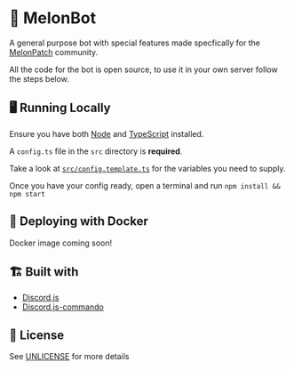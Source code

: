 # 🍉 MelonBot

A general purpose bot with special features made specfically for the [MelonPatch](https://melonpatch.gg) community.

All the code for the bot is open source, to use it in your own server follow the steps below.

## 🖥 Running Locally

Ensure you have both [Node](https://nodejs.org) and [TypeScript](https://www.typescriptlang.org/index.html) installed.

A `config.ts` file in the `src` directory is **required**.

Take a look at [`src/config.template.ts`](src/config.template.ts) for the variables you need to supply.

Once you have your config ready, open a terminal and run `npm install && npm start`

## 🐳 Deploying with Docker

Docker image coming soon!

## 🏗 Built with

* [Discord.js](https://discord.js.org)
* [Discord.js-commando](https://github.com/discordjs/Commando)

## 📜 License

See [UNLICENSE](UNLICENSE) for more details